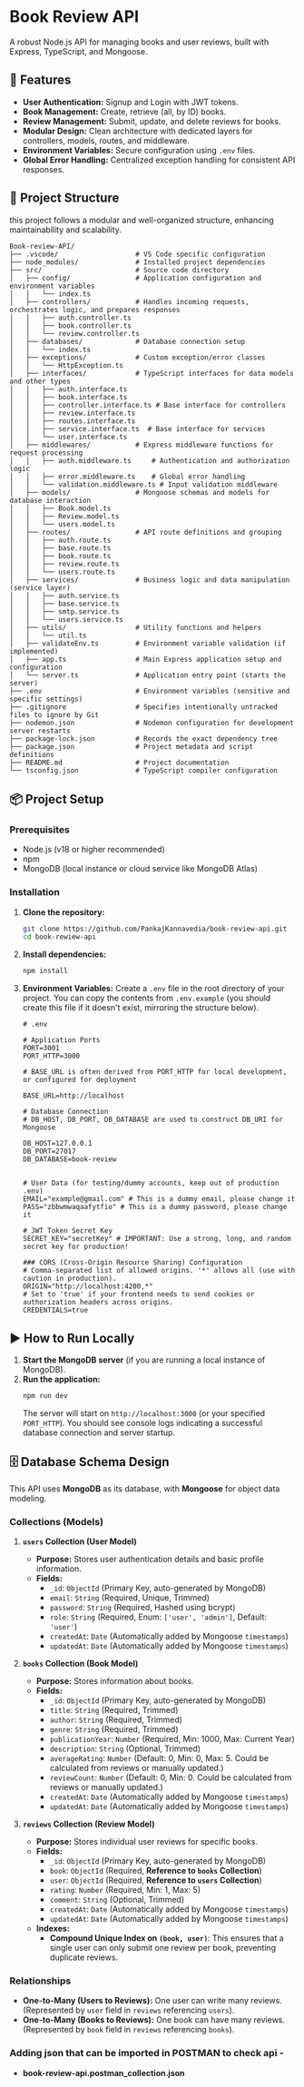 # Book Review API

A robust Node.js API for managing books and user reviews, built with Express, TypeScript, and Mongoose.

## 🚀 Features

- **User Authentication:** Signup and Login with JWT tokens.
- **Book Management:** Create, retrieve (all, by ID) books.
- **Review Management:** Submit, update, and delete reviews for books.
- **Modular Design:** Clean architecture with dedicated layers for controllers, models, routes, and middleware.
- **Environment Variables:** Secure configuration using `.env` files.
- **Global Error Handling:** Centralized exception handling for consistent API responses.

## 📂 Project Structure

this project follows a modular and well-organized structure, enhancing maintainability and scalability.

```
Book-review-API/
├── .vscode/                   # VS Code specific configuration
├── node_modules/              # Installed project dependencies
├── src/                       # Source code directory
│   ├── config/                # Application configuration and environment variables
│   │   └── index.ts
│   ├── controllers/           # Handles incoming requests, orchestrates logic, and prepares responses
│   │   ├── auth.controller.ts
│   │   ├── book.controller.ts
│   │   └── review.controller.ts
│   ├── databases/             # Database connection setup
│   │   └── index.ts
│   ├── exceptions/            # Custom exception/error classes
│   │   └── HttpException.ts
│   ├── interfaces/            # TypeScript interfaces for data models and other types
│   │   ├── auth.interface.ts
│   │   ├── book.interface.ts
│   │   ├── controller.interface.ts # Base interface for controllers
│   │   ├── review.interface.ts
│   │   ├── routes.interface.ts
│   │   ├── service.interface.ts  # Base interface for services
│   │   └── user.interface.ts
│   ├── middlewares/           # Express middleware functions for request processing
│   │   ├── auth.middleware.ts     # Authentication and authorization logic
│   │   ├── error.middleware.ts    # Global error handling
│   │   └── validation.middleware.ts # Input validation middleware
│   ├── models/                # Mongoose schemas and models for database interaction
│   │   ├── Book.model.ts
│   │   ├── Review.model.ts
│   │   └── users.model.ts
│   ├── routes/                # API route definitions and grouping
│   │   ├── auth.route.ts
│   │   ├── base.route.ts
│   │   ├── book.route.ts
│   │   ├── review.route.ts
│   │   └── users.route.ts
│   ├── services/              # Business logic and data manipulation (service layer)
│   │   ├── auth.service.ts
│   │   ├── base.service.ts
│   │   ├── smtp.service.ts
│   │   └── users.service.ts
│   ├── utils/                 # Utility functions and helpers
│   │   └── util.ts
│   ├── validateEnv.ts         # Environment variable validation (if implemented)
│   ├── app.ts                 # Main Express application setup and configuration
│   └── server.ts              # Application entry point (starts the server)
├── .env                       # Environment variables (sensitive and specific settings)
├── .gitignore                 # Specifies intentionally untracked files to ignore by Git
├── nodemon.json               # Nodemon configuration for development server restarts
├── package-lock.json          # Records the exact dependency tree
├── package.json               # Project metadata and script definitions
├── README.md                  # Project documentation
└── tsconfig.json              # TypeScript compiler configuration

```

## 📦 Project Setup

### Prerequisites

- Node.js (v18 or higher recommended)
- npm
- MongoDB (local instance or cloud service like MongoDB Atlas)

### Installation

1.  **Clone the repository:**
    ```bash
    git clone https://github.com/PankajKannavedia/book-review-api.git
    cd book-rewiew-api
    ```
2.  **Install dependencies:**

    ```bash
    npm install
    ```

3.  **Environment Variables:**
    Create a `.env` file in the root directory of your project. You can copy the contents from `.env.example` (you should create this file if it doesn't exist, mirroring the structure below).

    ```
    # .env

    # Application Ports
    PORT=3001
    PORT_HTTP=3000

    # BASE_URL is often derived from PORT_HTTP for local development, or configured for deployment

    BASE_URL=http://localhost

    # Database Connection
    # DB_HOST, DB_PORT, DB_DATABASE are used to construct DB_URI for Mongoose

    DB_HOST=127.0.0.1
    DB_PORT=27017
    DB_DATABASE=book-review


    # User Data (for testing/dummy accounts, keep out of production .env)
    EMAIL="example@gmail.com" # This is a dummy email, please change it
    PASS="zbbwmwaqaafytfio" # This is a dummy password, please change it

    # JWT Token Secret Key
    SECRET_KEY="secretKey" # IMPORTANT: Use a strong, long, and random secret key for production!

    ### CORS (Cross-Origin Resource Sharing) Configuration
    # Comma-separated list of allowed origins. '*' allows all (use with caution in production).
    ORIGIN="http://localhost:4200,*"
    # Set to 'true' if your frontend needs to send cookies or authorization headers across origins.
    CREDENTIALS=true

    ```

## ▶ How to Run Locally

1.  **Start the MongoDB server** (if you are running a local instance of MongoDB).
2.  **Run the application:**
    ```bash
    npm run dev
    ```
    The server will start on `http://localhost:3000` (or your specified `PORT_HTTP`). You should see console logs indicating a successful database connection and server startup.

## 🗄️ Database Schema Design

This API uses **MongoDB** as its database, with **Mongoose** for object data modeling.

### Collections (Models)

1.  **`users` Collection (User Model)**

    - **Purpose:** Stores user authentication details and basic profile information.
    - **Fields:**
      - `_id`: `ObjectId` (Primary Key, auto-generated by MongoDB)
      - `email`: `String` (Required, Unique, Trimmed)
      - `password`: `String` (Required, Hashed using bcrypt)
      - `role`: `String` (Required, Enum: `['user', 'admin']`, Default: `'user'`)
      - `createdAt`: `Date` (Automatically added by Mongoose `timestamps`)
      - `updatedAt`: `Date` (Automatically added by Mongoose `timestamps`)

2.  **`books` Collection (Book Model)**

    - **Purpose:** Stores information about books.
    - **Fields:**
      - `_id`: `ObjectId` (Primary Key, auto-generated by MongoDB)
      - `title`: `String` (Required, Trimmed)
      - `author`: `String` (Required, Trimmed)
      - `genre`: `String` (Required, Trimmed)
      - `publicationYear`: `Number` (Required, Min: 1000, Max: Current Year)
      - `description`: `String` (Optional, Trimmed)
      - `averageRating`: `Number` (Default: 0, Min: 0, Max: 5. Could be calculated from reviews or manually updated.)
      - `reviewCount`: `Number` (Default: 0, Min: 0. Could be calculated from reviews or manually updated.)
      - `createdAt`: `Date` (Automatically added by Mongoose `timestamps`)
      - `updatedAt`: `Date` (Automatically added by Mongoose `timestamps`)

3.  **`reviews` Collection (Review Model)**
    - **Purpose:** Stores individual user reviews for specific books.
    - **Fields:**
      - `_id`: `ObjectId` (Primary Key, auto-generated by MongoDB)
      - `book`: `ObjectId` (Required, **Reference to `books` Collection**)
      - `user`: `ObjectId` (Required, **Reference to `users` Collection**)
      - `rating`: `Number` (Required, Min: 1, Max: 5)
      - `comment`: `String` (Optional, Trimmed)
      - `createdAt`: `Date` (Automatically added by Mongoose `timestamps`)
      - `updatedAt`: `Date` (Automatically added by Mongoose `timestamps`)
    - **Indexes:**
      - **Compound Unique Index on `(book, user)`**: This ensures that a single user can only submit one review per book, preventing duplicate reviews.

### Relationships

- **One-to-Many (Users to Reviews):** One user can write many reviews. (Represented by `user` field in `reviews` referencing `users`).
- **One-to-Many (Books to Reviews):** One book can have many reviews. (Represented by `book` field in `reviews` referencing `books`).

### Adding json that can be imported in POSTMAN to check api -

- **book-review-api.postman_collection.json**
